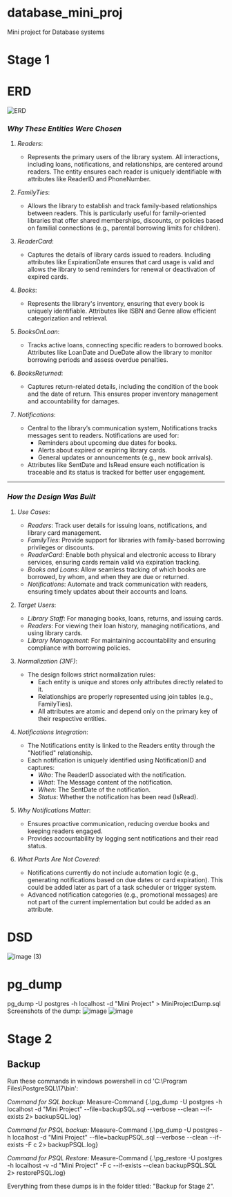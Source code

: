 # database_mini_proj
Mini project for Database systems


# Stage 1

# ERD
![ERD](https://github.com/user-attachments/assets/07aa464f-10e5-4968-a0fc-585dcc354261)

### *Why These Entities Were Chosen*

1. *Readers*:
   - Represents the primary users of the library system. All interactions, including loans, notifications, and relationships, are centered around readers. The entity ensures each reader is uniquely identifiable with attributes like ReaderID and PhoneNumber.

2. *FamilyTies*:
   - Allows the library to establish and track family-based relationships between readers. This is particularly useful for family-oriented libraries that offer shared memberships, discounts, or policies based on familial connections (e.g., parental borrowing limits for children).

3. *ReaderCard*:
   - Captures the details of library cards issued to readers. Including attributes like ExpirationDate ensures that card usage is valid and allows the library to send reminders for renewal or deactivation of expired cards.

4. *Books*:
   - Represents the library's inventory, ensuring that every book is uniquely identifiable. Attributes like ISBN and Genre allow efficient categorization and retrieval.

5. *BooksOnLoan*:
   - Tracks active loans, connecting specific readers to borrowed books. Attributes like LoanDate and DueDate allow the library to monitor borrowing periods and assess overdue penalties.

6. *BooksReturned*:
   - Captures return-related details, including the condition of the book and the date of return. This ensures proper inventory management and accountability for damages.

7. *Notifications*:
   - Central to the library’s communication system, Notifications tracks messages sent to readers. Notifications are used for:
     - Reminders about upcoming due dates for books.
     - Alerts about expired or expiring library cards.
     - General updates or announcements (e.g., new book arrivals).
   - Attributes like SentDate and IsRead ensure each notification is traceable and its status is tracked for better user engagement.

---

### *How the Design Was Built*

1. *Use Cases*:
   - *Readers*: Track user details for issuing loans, notifications, and library card management.
   - *FamilyTies*: Provide support for libraries with family-based borrowing privileges or discounts.
   - *ReaderCard*: Enable both physical and electronic access to library services, ensuring cards remain valid via expiration tracking.
   - *Books and Loans*: Allow seamless tracking of which books are borrowed, by whom, and when they are due or returned.
   - *Notifications*: Automate and track communication with readers, ensuring timely updates about their accounts and loans.

2. *Target Users*:
   - *Library Staff*: For managing books, loans, returns, and issuing cards.
   - *Readers*: For viewing their loan history, managing notifications, and using library cards.
   - *Library Management*: For maintaining accountability and ensuring compliance with borrowing policies.

3. *Normalization (3NF)*:
   - The design follows strict normalization rules:
     - Each entity is unique and stores only attributes directly related to it.
     - Relationships are properly represented using join tables (e.g., FamilyTies).
     - All attributes are atomic and depend only on the primary key of their respective entities.

4. *Notifications Integration*:
   - The Notifications entity is linked to the Readers entity through the "Notified" relationship.
   - Each notification is uniquely identified using NotificationID and captures:
     - *Who*: The ReaderID associated with the notification.
     - *What*: The Message content of the notification.
     - *When*: The SentDate of the notification.
     - *Status*: Whether the notification has been read (IsRead).

5. *Why Notifications Matter*:
   - Ensures proactive communication, reducing overdue books and keeping readers engaged.
   - Provides accountability by logging sent notifications and their read status.

6. *What Parts Are Not Covered*:
   - Notifications currently do not include automation logic (e.g., generating notifications based on due dates or card expiration). This could be added later as part of a task scheduler or trigger system.
   - Advanced notification categories (e.g., promotional messages) are not part of the current implementation but could be added as an attribute.


# DSD
![image (3)](https://github.com/user-attachments/assets/d723f5ab-8abb-48d4-b187-5df511ac8272)

# pg_dump
pg_dump -U postgres -h localhost -d "Mini Project" > MiniProjectDump.sql
Screenshots of the dump:
![image](https://github.com/user-attachments/assets/7fb5832f-ee11-4314-bea3-0591a2e70494)
![image](https://github.com/user-attachments/assets/b8016182-b651-40e2-bc54-02d06790b8a7)



# Stage 2
## Backup
Run these commands in windows powershell in cd 'C:\Program Files\PostgreSQL\17\bin':

*Command for SQL backup:* Measure-Command {.\pg_dump -U postgres -h localhost -d "Mini Project" --file=backupSQL.sql --verbose --clean --if-exists 2> backupSQL.log}

*Command for PSQL backup:* Measure-Command {.\pg_dump -U postgres -h localhost -d "Mini Project" --file=backupPSQL.sql --verbose --clean --if-exists -F c 2> backupPSQL.log}

*Command for PSQL Restore:* Measure-Command {.\pg_restore -U postgres -h localhost -v -d "Mini Project" -F c --if-exists --clean backupPSQL.SQL 2> restorePSQL.log}

Everything from these dumps is in the folder titled: "Backup for Stage 2".
